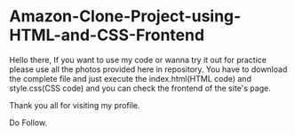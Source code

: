 # Amazon-Clone-Project-using-HTML-and-CSS-Frontend
Hello there,
If you want to use my code or wanna try it out for practice please use all the photos provided here in repository. You have to download the complete file and just execute the index.html(HTML code) and style.css(CSS code) and you can check the frontend of the site's page.

Thank you all for visiting my profile.

Do Follow.
